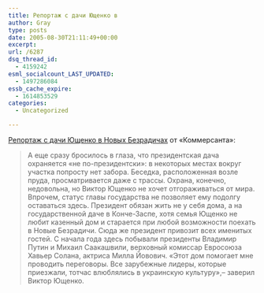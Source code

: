 ```yaml
---
title: Репортаж с дачи Ющенко в
author: Gray
type: posts
date: 2005-08-30T21:11:49+00:00
excerpt:
url: /6287
dsq_thread_id:
  - 4159242
esml_socialcount_LAST_UPDATED:
  - 1497286084
essb_cache_expire:
  - 1614853529
categories:
  - Uncategorized

---
```








<a href="http://www.kommersant.ua/doc.html?docId=605061" target="_blank">Репортаж с дачи Ющенко в Новых Безрадичах</a> от &#171;Коммерсанта&#187;:

> А еще сразу бросилось в глаза, что президентская дача охраняется &#171;не по-президентски&#187;: в некоторых местах вокруг участка попросту нет забора. Беседка, расположенная возле пруда, просматривается даже с трассы. Охрана, конечно, недовольна, но Виктор Ющенко не хочет отгораживаться от мира. Впрочем, статус главы государства не позволяет ему подолгу оставаться здесь. Президент обязан жить не у себя дома, а на государственной даче в Конче-Заспе, хотя семья Ющенко не любит казенный дом и старается при любой возможности поехать в Новые Безрадичи. Сюда же президент привозит всех именитых гостей. С начала года здесь побывали президенты Владимир Путин и Михаил Саакашвили, верховный комиссар Евросоюза Хавьер Солана, актриса Милла Йовович. &#171;Этот дом помогает мне проводить переговоры. Все зарубежные лидеры, которые приезжали, тотчас влюблялись в украинскую культуру&#187;,&#8211; заверил Виктор Ющенко.